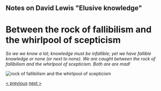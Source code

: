 
##  Notes on David Lewis "Elusive knowledge"

# Between the rock of fallibilism and the whirlpool of scepticism

  _So we we know a lot; knowledge must be infallible; yet we have fallible knowledge or none (or next to none). We are caught between the rock of fallibilism and the whirlpool of scepticism. Both are are mad!_

![rock of fallibilism and the whirlpool of scepticism](https://github.com/siglun/term-paper-autumn-2024/blob/main/L1013235-010.jpeg)

[< previous](05_elusiveness.md)  [next >](01_fallibilism-and-scepticism.md)


